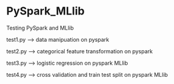 # PySpark_MLlib
Testing PySpark and MLlib

test1.py --> data manipuation on pyspark 

test2.py --> categorical feature transformation on pyspark 

test3.py --> logistic regression on pyspark MLlib 

test4.py --> cross validation and train test split on pyspark MLlib 


